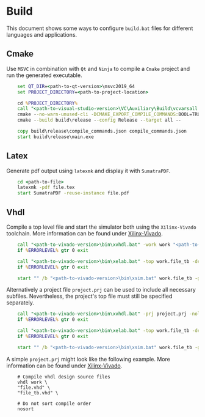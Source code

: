 # Build
This document shows some ways to configure `build.bat` files for different languages and applications.

## Cmake
Use `MSVC` in combination with `Qt` and `Ninja` to compile a `Cmake` project and run the generated executable.

```bat
    set QT_DIR=<path-to-qt-version>\msvc2019_64
    set PROJECT_DIRECTORY=<path-to-project-location>

    cd %PROJECT_DIRECTORY%
    call "<path-to-visual-studio-version>\VC\Auxiliary\Build\vcvarsall.bat" x86_amd64
    cmake --no-warn-unused-cli -DCMAKE_EXPORT_COMPILE_COMMANDS:BOOL=TRUE -DCMAKE_BUILD_TYPE:STRING=Release -S . -B build\release -G Ninja
    cmake --build build\release --config Release --target all --

    copy build\release\compile_commands.json compile_commands.json
    start build\release\main.exe
```

## Latex
Generate pdf output using `latexmk` and display it with `SumatraPDF`.

```bat
    cd <path-to-file>
    latexmk -pdf file.tex
    start SumatraPDF -reuse-instance file.pdf
```

## Vhdl
Compile a top level file and start the simulator both using the `Xilinx-Vivado` toolchain.
More information can be found under [Xilinx-Vivado](https://docs.xilinx.com/r/2022.1-English/ug900-vivado-logic-simulation/Simulating-in-Batch-or-Scripted-Mode-in-Vivado-Simulator).

```bat
    call "<path-to-vivado-version>\bin\xvhdl.bat" -work work "<path-to-file>\file.vhd" "<path-to-file>\file_tb.vhd" -nolog
    if %ERRORLEVEL% gtr 0 exit

    call "<path-to-vivado-version>\bin\xelab.bat" -top work.file_tb -debug wave -nolog
    if %ERRORLEVEL% gtr 0 exit

    start "" /b "<path-to-vivado-version>\bin\xsim.bat" work.file_tb -gui -nolog
```

Alternatively a project file `project.prj` can be used to include all necessary subfiles. Nevertheless, the project's top file must still be specified separately.


```bat
    call "<path-to-vivado-version>\bin\xvhdl.bat" -prj project.prj -nolog
    if %ERRORLEVEL% gtr 0 exit

    call "<path-to-vivado-version>\bin\xelab.bat" -top work.file_tb -debug wave -nolog
    if %ERRORLEVEL% gtr 0 exit

    start "" /b "<path-to-vivado-version>\bin\xsim.bat" work.file_tb -gui -nolog
```

A simple `project.prj` might look like the following example. More information can be found under [Xilinx-Vivado](https://docs.xilinx.com/r/2022.1-English/ug900-vivado-logic-simulation/Project-File-.prj-Syntax).

```
    # Compile vhdl design source files
    vhdl work \
    "file.vhd" \
    "file_tb.vhd" \

    # Do not sort compile order
    nosort
```
